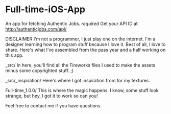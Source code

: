 Full-time-iOS-App
=================

An app for fetching Authentic Jobs. 
*required* Get your API ID at http://authenticjobs.com/api/

DISCLAIMER
I'm not a programmer, I just play one on the internet. I'm a designer learning how to program stuff because I love it. Best of all, I love to share. Here's what I've assembled from the pass year and a half working on this app.

_src/ 
In here, you'll find all the Fireworks files I used to make the assets minus some copyrighted stuff. ;) 

_src/_inspiration/
Here's where I got inspiration from for my textures.

Full-time_1.0.0/
This is where the magic happens. I know, some stuff look strange, but hey, I got it to work so can you!

Feel free to contact me if you have questions.